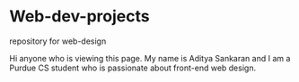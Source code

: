 # Web-dev-projects
repository for web-design

Hi anyone who is viewing this page. My name is Aditya Sankaran and 
I am a Purdue CS student who is passionate about front-end web design.
